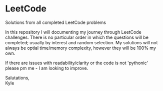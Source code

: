 # LeetCode
Solutions from all completed LeetCode problems

In this repository I will documenting my journey through LeetCode challenges. 
There is no particular order in which the questions will be completed; usually by interest and random selection.
My solutions will not always be optial time/memory complexity, however they will be 100% my own.

If there are issues with readability/clarity or the code is not 'pythonic' please pm me - I am looking to improve.

Salutations,  
  Kyle
